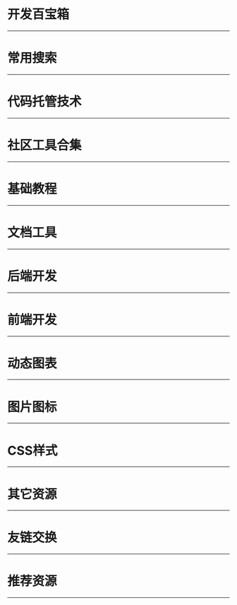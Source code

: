 # 开发百宝箱
____________________________________________________________________________________

# 常用搜索
____________________________________________________________________________________


# 代码托管技术
____________________________________________________________________________________

# 社区工具合集
____________________________________________________________________________________


# 基础教程
____________________________________________________________________________________

# 文档工具
____________________________________________________________________________________

# 后端开发
____________________________________________________________________________________


# 前端开发
____________________________________________________________________________________


# 动态图表
____________________________________________________________________________________


# 图片图标
____________________________________________________________________________________


# CSS样式
____________________________________________________________________________________


# 其它资源
____________________________________________________________________________________


# 友链交换
____________________________________________________________________________________

# 推荐资源
____________________________________________________________________________________
